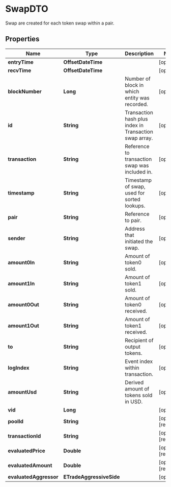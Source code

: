 

# SwapDTO

Swap are created for each token swap within a pair.

## Properties

Name | Type | Description | Notes
------------ | ------------- | ------------- | -------------
**entryTime** | **OffsetDateTime** |  |  [optional]
**recvTime** | **OffsetDateTime** |  |  [optional]
**blockNumber** | **Long** | Number of block in which entity was recorded. |  [optional]
**id** | **String** | Transaction hash plus index in Transaction swap array. |  [optional]
**transaction** | **String** | Reference to transaction swap was included in. |  [optional]
**timestamp** | **String** | Timestamp of swap, used for sorted lookups. |  [optional]
**pair** | **String** | Reference to pair. |  [optional]
**sender** | **String** | Address that initiated the swap. |  [optional]
**amount0In** | **String** | Amount of token0 sold. |  [optional]
**amount1In** | **String** | Amount of token1 sold. |  [optional]
**amount0Out** | **String** | Amount of token0 received. |  [optional]
**amount1Out** | **String** | Amount of token1 received. |  [optional]
**to** | **String** | Recipient of output tokens. |  [optional]
**logIndex** | **String** | Event index within transaction. |  [optional]
**amountUsd** | **String** | Derived amount of tokens sold in USD. |  [optional]
**vid** | **Long** |  |  [optional]
**poolId** | **String** |  |  [optional] [readonly]
**transactionId** | **String** |  |  [optional] [readonly]
**evaluatedPrice** | **Double** |  |  [optional] [readonly]
**evaluatedAmount** | **Double** |  |  [optional] [readonly]
**evaluatedAggressor** | **ETradeAggressiveSide** |  |  [optional]



